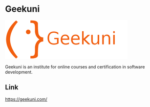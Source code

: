 Geekuni
=======

![Geekuni Logo](/images/geekuni.png "Geekuni Logo")


Geekuni is an institute for online courses and certification in software development.

Link
----
https://geekuni.com/

